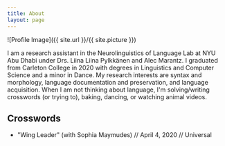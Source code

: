 ```yaml
---
title: About
layout: page
---
```

![Profile Image]({{ site.url }}/{{ site.picture }})

<p>I am a research assistant in the Neurolinguistics of Language Lab at NYU Abu Dhabi under Drs. Liina Liina Pylkkänen and Alec Marantz. I graduated from Carleton College in 2020 with degrees in Linguistics and Computer Science and a minor in Dance. My research interests are syntax and morphology, language documentation and preservation, and language acquisition. When I am not thinking about language, I'm solving/writing crosswords (or trying to), baking, dancing, or watching animal videos. </p>

<h2>Crosswords</h2>

<ul>
	<li>"Wing Leader" (with Sophia Maymudes) // April 4, 2020 // Universal</li>
</ul>
